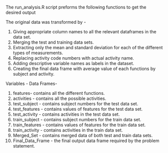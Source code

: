 The run_analysis.R script preforms the following functions to get the desired output 

The original data was transformed by - 

1.  Giving appropriate column names to all the relevant dataframes in the data set.
2.  Merging the test and training data sets.
3.  Extracting only the mean and standard deviation for each of the different types of measurements.
4.  Replacing activity code numbers with actual activity name.
5.  Adding descriptive variable names as labels in the dataset.
6.  Creating the final data frame with average value of each functions by subject and activity.

Variables -
Data Frames- 
1. features-  contains all the different functions.
2. activities - contains all the possible activities.
3. test_subject - contains subject numbers for the test data set.
4. test_features - contains values of features for the test data set.
5. test_activity - contains activities in the test data set.
6. train_subject - contains subject numbers for the train data set.
7. train_features - contains values of features for the train data set.
8. train_activity - contains activities in the train data set.
9. Merged_Set - contains merged data of both test and train data sets.
10. Final_Data_Frame - the final output data frame required by the problem statement.
